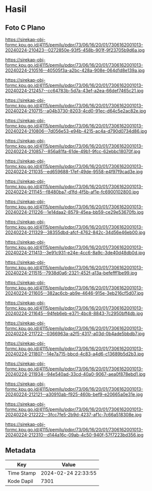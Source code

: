# Hasil

## Foto C Plano

https://sirekap-obj-formc.kpu.go.id/4115/pemilu/pdpr/73/06/16/20/01/7306162001013-20240224-210423--0272850e-93f5-458b-901f-9f23705b9d6a.jpg

https://sirekap-obj-formc.kpu.go.id/4115/pemilu/pdpr/73/06/16/20/01/7306162001013-20240224-210516--40505f3a-a2bc-428a-908e-064d1d8e139a.jpg

https://sirekap-obj-formc.kpu.go.id/4115/pemilu/pdpr/73/06/16/20/01/7306162001013-20240224-212457--cc64783b-5d7a-43ef-a2ea-66def7465c21.jpg

https://sirekap-obj-formc.kpu.go.id/4115/pemilu/pdpr/73/06/16/20/01/7306162001013-20240224-210715--a04b3730-8203-4cd0-91ec-d64c5e2ac82e.jpg

https://sirekap-obj-formc.kpu.go.id/4115/pemilu/pdpr/73/06/16/20/01/7306162001013-20240224-210806--7d056e53-e94b-4215-ac4a-d790d0734d86.jpg

https://sirekap-obj-formc.kpu.go.id/4115/pemilu/pdpr/73/06/16/20/01/7306162001013-20240224-210857--856a81fa-61de-49b1-9fcc-62ebbc18070f.jpg

https://sirekap-obj-formc.kpu.go.id/4115/pemilu/pdpr/73/06/16/20/01/7306162001013-20240224-211035--ed659688-17ef-49de-9558-e4f97f9cad3e.jpg

https://sirekap-obj-formc.kpu.go.id/4115/pemilu/pdpr/73/06/16/20/01/7306162001013-20240224-211145--f8480ba7-d1fd-4f5b-af1e-fc6900102800.jpg

https://sirekap-obj-formc.kpu.go.id/4115/pemilu/pdpr/73/06/16/20/01/7306162001013-20240224-211226--1e14daa2-8579-45ea-bb59-ce29e53670fb.jpg

https://sirekap-obj-formc.kpu.go.id/4115/pemilu/pdpr/73/06/16/20/01/7306162001013-20240224-211329--38355dbd-afcf-4762-842c-34d56e46eb00.jpg

https://sirekap-obj-formc.kpu.go.id/4115/pemilu/pdpr/73/06/16/20/01/7306162001013-20240224-211413--3e91c931-e24e-4cc6-8a9c-3de40d48db0d.jpg

https://sirekap-obj-formc.kpu.go.id/4115/pemilu/pdpr/73/06/16/20/01/7306162001013-20240224-211515--7938d0a6-2321-452f-a13a-befefff1be99.jpg

https://sirekap-obj-formc.kpu.go.id/4115/pemilu/pdpr/73/06/16/20/01/7306162001013-20240224-211605--382ac6cb-ab9e-4646-915e-3eb216cf5d07.jpg

https://sirekap-obj-formc.kpu.go.id/4115/pemilu/pdpr/73/06/16/20/01/7306162001013-20240224-211645--94feb6eb-e371-4bc8-8843-7c2950bff4db.jpg

https://sirekap-obj-formc.kpu.go.id/4115/pemilu/pdpr/73/06/16/20/01/7306162001013-20240224-211722--0366963a-a2f5-4317-a03d-0b4ade5bbdb7.jpg

https://sirekap-obj-formc.kpu.go.id/4115/pemilu/pdpr/73/06/16/20/01/7306162001013-20240224-211807--14e7a715-bbcd-4c83-a4d6-c13689b5d2b3.jpg

https://sirekap-obj-formc.kpu.go.id/4115/pemilu/pdpr/73/06/16/20/01/7306162001013-20240224-211934--94e540ad-33cd-40a0-9067-aea0f878ebd1.jpg

https://sirekap-obj-formc.kpu.go.id/4115/pemilu/pdpr/73/06/16/20/01/7306162001013-20240224-212121--a30910ab-f925-460b-bef9-e20665a0e31e.jpg

https://sirekap-obj-formc.kpu.go.id/4115/pemilu/pdpr/73/06/16/20/01/7306162001013-20240224-212222--3fcc7fe5-2b9d-4237-af1c-7c66a518308e.jpg

https://sirekap-obj-formc.kpu.go.id/4115/pemilu/pdpr/73/06/16/20/01/7306162001013-20240224-212310--d144a16c-09ab-4c50-940f-57f7223bd356.jpg


## Metadata

| Key        | Value               |
| ---------- | ------------------- |
| Time Stamp | 2024-02-24 22:33:55 |
| Kode Dapil | 7301                |



